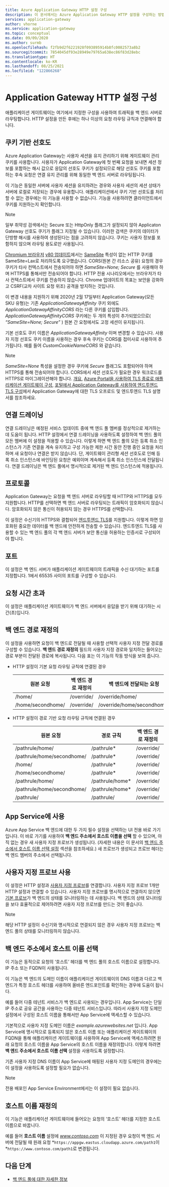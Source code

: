```yaml
---
title: Azure Application Gateway HTTP 설정 구성
description: 이 문서에서는 Azure Application Gateway HTTP 설정을 구성하는 방법을 설명합니다.
services: application-gateway
author: vhorne
ms.service: application-gateway
ms.topic: conceptual
ms.date: 09/09/2020
ms.author: surmb
ms.openlocfilehash: f2fb9d2f6221928f093895914b8fc0082573a8b2
ms.sourcegitcommit: 7854045df93e28949e79765a638ec86f83d28ebc
ms.translationtype: HT
ms.contentlocale: ko-KR
ms.lasthandoff: 08/25/2021
ms.locfileid: "122866268"
---
```

# <a name="application-gateway-http-settings-configuration"></a>Application Gateway HTTP 설정 구성

애플리케이션 게이트웨이는 여기에서 지정한 구성을 사용하여 트래픽을 백 엔드 서버로 라우팅합니다. HTTP 설정을 만든 후에는 하나 이상의 요청 라우팅 규칙과 연결해야 합니다.

## <a name="cookie-based-affinity"></a>쿠키 기반 선호도

Azure Application Gateway는 사용자 세션을 유지 관리하기 위해 게이트웨이 관리 쿠키를 사용합니다. 사용자가 Application Gateway에 첫 번째 요청을 보내면 세션 정보를 포함하는 해시 값으로 응답의 선호도 쿠키가 설정되므로 해당 선호도 쿠키를 포함하는 후속 요청은 연결 유지 관리를 위해 동일한 백 엔드 서버로 라우팅됩니다.

이 기능은 동일한 서버에 사용자 세션을 유지하려는 경우와 사용자 세션의 세션 상태가 서버에 로컬로 저장되는 경우에 유용합니다. 애플리케이션에서 쿠키 기반 선호도를 처리할 수 없는 경우에는 이 기능을 사용할 수 없습니다. 기능을 사용하려면 클라이언트에서 쿠키를 지원하는지 확인합니다.
> [!NOTE]
> 일부 취약성 검색에서는 Secure 또는 HttpOnly 플래그가 설정되지 않아 Applicaton Gateway 선호도 쿠기가 플래그 지정될 수 있습니다. 이러한 검색은 쿠키의 데이터가 단방향 해시를 사용하여 생성된다는 점을 고려하지 않습니다. 쿠키는 사용자 정보를 포함하지 않으며 라우팅 용도로만 사용됩니다. 


[Chromium 브라우저](https://www.chromium.org/Home) [v80 업데이트](https://chromiumdash.appspot.com/schedule)에서는 [SameSite](https://tools.ietf.org/id/draft-ietf-httpbis-rfc6265bis-03.html#rfc.section.5.3.7) 특성이 없는 HTTP 쿠키를 SameSite=Lax로 처리하도록 요구했습니다. CORS(원본 간 리소스 공유) 요청의 경우 쿠키가 타사 컨텍스트에서 전송되어야 하면 *SameSite=None; Secure* 를 사용해야 하며 HTTPS를 통해서만 전송되어야 합니다. HTTP 전용 시나리오에서는 브라우저가 타사 컨텍스트에서 쿠키를 전송하지 않습니다. Chrome 업데이트의 목표는 보안을 강화하고 CSRF(교차 사이트 요청 위조) 공격을 방지하는 것입니다. 

이 변경 내용을 지원하기 위해 2020년 2월 17일부터 Application Gateway(모든 SKU 유형)는 기존 *ApplicationGatewayAffinity* 쿠키 외에도 *ApplicationGatewayAffinityCORS* 라는 다른 쿠키를 삽입합니다. *ApplicationGatewayAffinityCORS* 쿠키에는 두 개의 특성이 추가되었으므로( *“SameSite=None; Secure”* ) 원본 간 요청에서도 고정 세션이 유지됩니다.

기본 선호도 쿠키 이름은 *ApplicationGatewayAffinity* 이며 변경할 수 있습니다. 사용자 지정 선호도 쿠키 이름을 사용하는 경우 후속 쿠키는 CORS를 접미사로 사용하여 추가됩니다. 예를 들어 *CustomCookieNameCORS* 와 같습니다.

> [!NOTE]
> *SameSite=None* 특성을 설정한 경우 쿠키에 *Secure* 플래그도 포함되어야 하며 HTTPS를 통해 전송되어야 합니다.  CORS에서 세션 선호도가 필요한 경우 워크로드를 HTTPS로 마이그레이션해야 합니다. [개요](ssl-overview.md), [Azure Portal을 사용하여 TLS 종료로 애플리케이션 게이트웨이 구성](create-ssl-portal.md), [포털에서 Application Gateway를 사용하여 엔드투엔드 TLS 구성](end-to-end-ssl-portal.md)에서 Application Gateway에 대한 TLS 오프로드 및 엔드투엔드 TLS 설명서를 참조하세요.

## <a name="connection-draining"></a>연결 드레이닝

연결 드레이닝은 예정된 서비스 업데이트 중에 백 엔드 풀 멤버를 정상적으로 제거하는 데 도움이 됩니다. HTTP 설정에서 연결 드레이닝을 사용하도록 설정하여 백 엔드 풀의 모든 멤버에 이 설정을 적용할 수 있습니다. 이렇게 하면 백 엔드 풀의 모든 등록 취소 인스턴스가 기존 연결을 계속 유지하고 구성 가능한 제한 시간 동안 진행 중인 요청을 처리하며 새 요청이나 연결은 받지 않습니다. 단, 게이트웨이 관리형 세션 선호도로 인해 등록 취소 인스턴스에 바인딩된 요청은 예외이며 계속해서 등록 취소 인스턴스에 전달됩니다. 연결 드레이닝은 백 엔드 풀에서 명시적으로 제거된 백 엔드 인스턴스에 적용됩니다.

## <a name="protocol"></a>프로토콜

Application Gateway는 요청을 백 엔드 서버로 라우팅할 때 HTTP와 HTTPS를 모두 지원합니다. HTTP를 선택하면 백 엔드 서버로 라우팅되는 트래픽이 암호화되지 않습니다. 암호화되지 않은 통신이 허용되지 않는 경우 HTTPS를 선택합니다.

이 설정은 수신기의 HTTPS와 결합되어 [엔드투엔드 TLS](ssl-overview.md)를 지원합니다. 이렇게 하면 암호화된 중요한 데이터를 백 엔드에 안전하게 전송할 수 있습니다. 엔드투엔드 TLS를 사용할 수 있는 백 엔드 풀의 각 백 엔드 서버가 보안 통신을 허용하는 인증서로 구성되어야 합니다.

## <a name="port"></a>포트

이 설정은 백 엔드 서버가 애플리케이션 게이트웨이의 트래픽을 수신 대기하는 포트를 지정합니다. 1에서 65535 사이의 포트를 구성할 수 있습니다.

## <a name="request-timeout"></a>요청 시간 초과

이 설정은 애플리케이션 게이트웨이가 백 엔드 서버에서 응답을 받기 위해 대기하는 시간(초)입니다.

## <a name="override-back-end-path"></a>백 엔드 경로 재정의

이 설정을 사용하면 요청이 백 엔드로 전달될 때 사용할 선택적 사용자 지정 전달 경로를 구성할 수 있습니다. **백 엔드 경로 재정의** 필드의 사용자 지정 경로와 일치하는 들어오는 경로 부분이 전달된 경로에 복사됩니다. 다음 표는 이 기능의 작동 방식을 보여 줍니다.

- HTTP 설정이 기본 요청 라우팅 규칙에 연결된 경우

  | 원본 요청  | 백 엔드 경로 재정의 | 백 엔드에 전달되는 요청 |
  | ----------------- | --------------------- | ---------------------------- |
  | /home/            | /override/            | /override/home/              |
  | /home/secondhome/ | /override/            | /override/home/secondhome/   |

- HTTP 설정이 경로 기반 요청 라우팅 규칙에 연결된 경우

  | 원본 요청           | 경로 규칙       | 백 엔드 경로 재정의 | 백 엔드에 전달되는 요청 |
  | -------------------------- | --------------- | --------------------- | ---------------------------- |
  | /pathrule/home/            | /pathrule*      | /override/            | /override/home/              |
  | /pathrule/home/secondhome/ | /pathrule*      | /override/            | /override/home/secondhome/   |
  | /home/                     | /pathrule*      | /override/            | /override/home/              |
  | /home/secondhome/          | /pathrule*      | /override/            | /override/home/secondhome/   |
  | /pathrule/home/            | /pathrule/home* | /override/            | /override/                   |
  | /pathrule/home/secondhome/ | /pathrule/home* | /override/            | /override/secondhome/        |
  | /pathrule/                 | /pathrule/      | /override/            | /override/                   |

## <a name="use-for-app-service"></a>App Service에 사용

Azure App Service 백 엔드에 대한 두 가지 필수 설정을 선택하는 UI 전용 바로 가기입니다. 이 바로 가기를 사용하여 **백 엔드 주소에서 호스트 이름을 선택** 할 수 있으며, 아직 없는 경우 새 사용자 지정 프로브가 생성됩니다. (자세한 내용은 이 문서의 [백 엔드 주소에서 호스트 이름 선택 설정](#pick-host-name-from-back-end-address) 섹션을 참조하세요.) 새 프로브가 생성되고 프로브 헤더는 백 엔드 멤버의 주소에서 선택됩니다.

## <a name="use-custom-probe"></a>사용자 지정 프로브 사용

이 설정은 HTTP 설정과 [사용자 지정 프로브](application-gateway-probe-overview.md#custom-health-probe)를 연결합니다. 사용자 지정 프로브 1개만 HTTP 설정과 연결할 수 있습니다. 사용자 지정 프로브를 명시적으로 연결하지 않으면 [기본 프로브](application-gateway-probe-overview.md#default-health-probe-settings)가 백 엔드의 상태를 모니터링하는 데 사용됩니다. 백 엔드의 상태 모니터링을 보다 효율적으로 제어하려면 사용자 지정 프로브를 만드는 것이 좋습니다.

> [!NOTE]
> 해당 HTTP 설정이 수신기와 명시적으로 연결되지 않은 경우 사용자 지정 프로브는 백 엔드 풀의 상태를 모니터링하지 않습니다.

## <a name="pick-host-name-from-back-end-address"></a>백 엔드 주소에서 호스트 이름 선택

이 기능은 동적으로 요청의 ‘호스트’ 헤더를 백 엔드 풀의 호스트 이름으로 설정합니다. IP 주소 또는 FQDN이 사용됩니다.

이 기능은 백 엔드의 도메인 이름이 애플리케이션 게이트웨이의 DNS 이름과 다르고 백 엔드가 특정 호스트 헤더를 사용하여 올바른 엔드포인트를 확인하는 경우에 도움이 됩니다.

예를 들어 다중 테넌트 서비스가 백 엔드로 사용되는 경우입니다. App Service는 단일 IP 주소로 공유 공간을 사용하는 다중 테넌트 서비스입니다. 따라서 사용자 지정 도메인 설정에서 구성된 호스트 이름을 통해서만 App Service에 액세스할 수 있습니다.

기본적으로 사용자 지정 도메인 이름은 *example.azurewebsites.net* 입니다. App Service에 명시적으로 등록되지 않은 호스트 이름 또는 애플리케이션 게이트웨이의 FQDN을 통해 애플리케이션 게이트웨이를 사용하여 App Service에 액세스하려면 원래 요청의 호스트 이름을 App Service의 호스트 이름을 재정의합니다. 이렇게 하려면 **백 엔드 주소에서 호스트 이름 선택** 설정을 사용하도록 설정합니다.

기존 사용자 지정 DNS 이름이 App Service에 매핑된 사용자 지정 도메인의 경우에는 이 설정을 사용하도록 설정할 필요가 없습니다.

> [!NOTE]
> 전용 배포인 App Service Environment에서는 이 설정이 필요 없습니다.

## <a name="host-name-override"></a>호스트 이름 재정의

이 기능은 애플리케이션 게이트웨이에 들어오는 요청의 ‘호스트’ 헤더를 지정한 호스트 이름으로 바꿉니다.

예를 들어 **호스트 이름** 설정에 *www.contoso.com* 이 지정된 경우 요청이 백 엔드 서버에 전달될 때 원래 요청 *`https://appgw.eastus.cloudapp.azure.com/path1`이 *`https://www.contoso.com/path1`로 변경됩니다.

## <a name="next-steps"></a>다음 단계

- [백 엔드 풀에 대한 자세한 정보](configuration-overview.md#back-end-pool)
